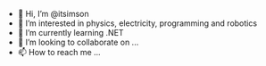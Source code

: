 - 👋 Hi, I’m @itsimson
- 👀 I’m interested in physics, electricity, programming and robotics
- 🌱 I’m currently learning .NET 
- 💞️ I’m looking to collaborate on ...
- 📫 How to reach me ...

<!---
itsimson/itsimson is a ✨ special ✨ repository because its `README.md` (this file) appears on your GitHub profile.
You can click the Preview link to take a look at your changes.
--->

